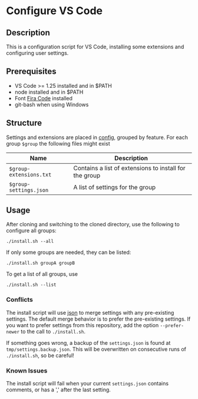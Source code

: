 # Configure VS Code

## Description

This is a configuration script for VS Code, installing some extensions and configuring user settings.

## Prerequisites

* VS Code >= 1.25 installed and in $PATH
* node installed and in $PATH
* Font [Fira Code](https://github.com/tonsky/FiraCode) installed
* git-bash when using Windows

## Structure

Settings and extensions are placed in [config](./config), grouped by feature.  For each group `$group` the following files might exist

| Name                    | Description                                            |
| ----------------------- | ------------------------------------------------------ |
| `$group-extensions.txt` | Contains a list of extensions to install for the group |
| `$group-settings.json`  | A list of settings for the group                       |

## Usage

After cloning and switching to the cloned directory, use the following to configure all groups:

```
./install.sh --all
```

If only some groups are needed, they can be listed:

```
./install.sh groupA groupB
```

To get a list of all groups, use

```
./install.sh --list
```

### Conflicts

The install script will use [json](http://github.com/trentm/json) to merge settings with any pre-existing settings.  The default merge behavior is to prefer the pre-existing settings.  If you want to prefer settings from this repository, add the option `--prefer-newer` to the call to `./install.sh`.

If something goes wrong, a backup of the `settings.json` is found at `tmp/settings.backup.json`.  This will be overwritten on consecutive runs of `./install.sh`, so be careful!

### Known Issues

The install script will fail when your current `settings.json` contains comments, or has a ',' after the last setting.
